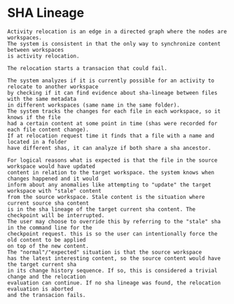 
  # SHA Lineage

    Activity relocation is an edge in a directed graph where the nodes are workspaces.
    The system is consistent in that the only way to synchronize content between workspaces
    is activity relocation.

    The relocation starts a transacion that could fail.

    The system analyzes if it is currently possible for an activity to relocate to another workspace
    by checking if it can find evidence about sha-lineage between files with the same metadata
    in different workspaces (same name in the same folder).
    The system tracks the changes for each file in each workspace, so it knows if the file
    had a certain content at some point in time (shas were recorded for each file content change).
    If at relocation request time it finds that a file with a name and located in a folder
    have different shas, it can analyze if both share a sha ancestor.

    For logical reasons what is expected is that the file in the source workspace would have updated
    content in relation to the target workspace. the system knows when changes happened and it would
    inform about any anomalies like attempting to "update" the target workspace with "stale" content
    from the source workspace. Stale content is the situation where current source sha content
    is in the sha lineage of the target current sha content. The checkpoint will be interrupted.
    The user may choose to override this by referring to the "stale" sha in the command line for the
    checkpoint request. this is so the user can intentionally force the old content to be applied
    on top of the new content.
    The "normal"/"expected" situation is that the source workspace
    has the latest interesting content, so the source content would have the target current sha
    in its change history sequence. If so, this is considered a trivial change and the relocation
    evaluation can continue. If no sha lineage was found, the relocation evaluation is aborted
    and the transacion fails.
